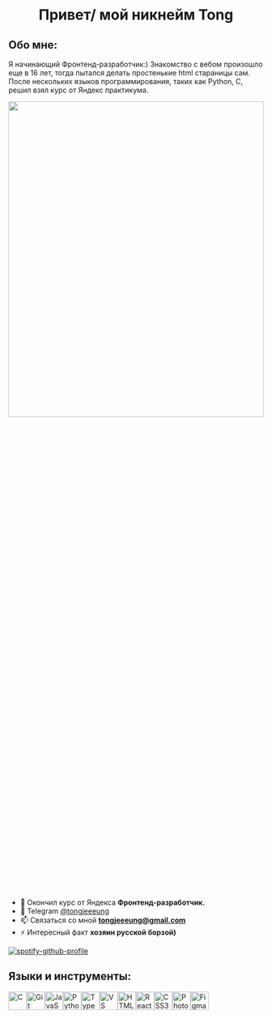 <h1 align="center">Привет/ мой никнейм Tong</h1>

<h2 align="left">Обо мне:</h2>
<p>Я начинающий Фронтенд-разработчик:) Знакомство с вебом произошло еще в 16 лет, тогда пытался делать простенькие html стараницы сам. После нескольких языков программирования, таких как Python, C, решил взял курс от Яндекс практикума.</p>

<div id="header" align="center">
  <img src="https://sun9-49.userapi.com/impg/J9APw2N8ztRRcUjgJGYlhD1k0G0XIQ0Cbf4A8w/JomYV7BUygA.jpg?size=735x490&quality=95&sign=16db62c7872aa92884e0878bebf7350d&type=album" width="100%" height="40%"/>
</div>

- 🌱 Окончил курс от Яндекса **Фронтенд-разработчик.**
- 📝 Telegram [@tongjeeeung](https://web.telegram.org/a/@tongjeeeung)
- 📫 Связаться со мной **tongjeeeung@gmail.com**
- ⚡ Интересный факт **хозяин русской борзой)**

[![spotify-github-profile](https://spotify-github-profile.vercel.app/api/view?uid=31scewxfqetgr5ukuno3yblwniiq&cover_image=true&theme=natemoo-re&show_offline=true&background_color=121212&interchange=false&bar_color=ff1414&bar_color_cover=false)](https://spotify-github-profile.vercel.app/api/view?uid=31scewxfqetgr5ukuno3yblwniiq&redirect=true)

<h2 align="left">Языки и инструменты:</h2>
<p align="left"> <p align="left"> <a href="https://docs.microsoft.com/en-us/cpp/?view=msvc-170" target="_blank" rel="noreferrer"><img src="https://raw.githubusercontent.com/danielcranney/readme-generator/main/public/icons/skills/c-colored.svg" width="36" height="36" alt="C" /></a><a href="https://git-scm.com/" target="_blank" rel="noreferrer"><img src="https://raw.githubusercontent.com/danielcranney/readme-generator/main/public/icons/skills/git-colored.svg" width="36" height="36" alt="Git" /></a><a href="https://developer.mozilla.org/en-US/docs/Web/JavaScript" target="_blank" rel="noreferrer"><img src="https://raw.githubusercontent.com/danielcranney/readme-generator/main/public/icons/skills/javascript-colored.svg" width="36" height="36" alt="JavaScript" /></a><a href="https://www.python.org/" target="_blank" rel="noreferrer"><img src="https://raw.githubusercontent.com/danielcranney/readme-generator/main/public/icons/skills/python-colored.svg" width="36" height="36" alt="Python" /></a><a href="https://www.typescriptlang.org/" target="_blank" rel="noreferrer"><img src="https://raw.githubusercontent.com/danielcranney/readme-generator/main/public/icons/skills/typescript-colored.svg" width="36" height="36" alt="TypeScript" /></a><a href="https://code.visualstudio.com/" target="_blank" rel="noreferrer"><img src="https://raw.githubusercontent.com/danielcranney/readme-generator/main/public/icons/skills/visualstudiocode.svg" width="36" height="36" alt="VS Code" /></a><a href="https://developer.mozilla.org/en-US/docs/Glossary/HTML5" target="_blank" rel="noreferrer"><img src="https://raw.githubusercontent.com/danielcranney/readme-generator/main/public/icons/skills/html5-colored.svg" width="36" height="36" alt="HTML5" /></a><a href="https://reactjs.org/" target="_blank" rel="noreferrer"><img src="https://raw.githubusercontent.com/danielcranney/readme-generator/main/public/icons/skills/react-colored.svg" width="36" height="36" alt="React" /></a><a href="https://www.w3.org/TR/CSS/#css" target="_blank" rel="noreferrer"><img src="https://raw.githubusercontent.com/danielcranney/readme-generator/main/public/icons/skills/css3-colored.svg" width="36" height="36" alt="CSS3" /></a><a href="https://www.adobe.com/uk/products/photoshop.html" target="_blank" rel="noreferrer"><img src="https://raw.githubusercontent.com/danielcranney/readme-generator/main/public/icons/skills/photoshop-colored.svg" width="36" height="36" alt="Photoshop" /></a><a href="https://www.figma.com/" target="_blank" rel="noreferrer"><img src="https://raw.githubusercontent.com/danielcranney/readme-generator/main/public/icons/skills/figma-colored.svg" width="36" height="36" alt="Figma" /></a></p>
